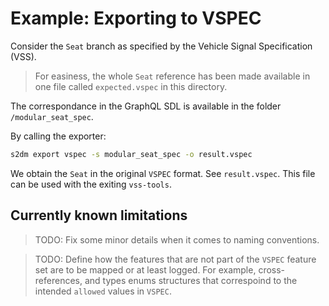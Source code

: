 # Example: Exporting to VSPEC
Consider the `Seat` branch as specified by the Vehicle Signal Specification (VSS).
> For easiness, the whole `Seat` reference has been made available in one file called `expected.vspec` in this directory.

The correspondance in the GraphQL SDL is available in the folder `/modular_seat_spec`.

By calling the exporter:
```bash
s2dm export vspec -s modular_seat_spec -o result.vspec
```

We obtain the `Seat` in the original `VSPEC` format.
See `result.vspec`.
This file can be used with the exiting `vss-tools`.
## Currently known limitations
> TODO: Fix some minor details when it comes to naming conventions.

> TODO: Define how the features that are not part of the `VSPEC` feature set are to be mapped or at least logged. For example, cross-references, and types enums structures that correspoind to the intended `allowed` values in `VSPEC`.
